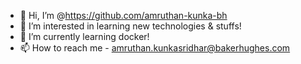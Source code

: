 - 👋 Hi, I’m @https://github.com/amruthan-kunka-bh
- 👀 I’m interested in learning new technologies & stuffs!
- 🌱 I’m currently learning docker!
- 📫 How to reach me - amruthan.kunkasridhar@bakerhughes.com

<!---
AmruthanKunka/AmruthanKunka is a ✨ special ✨ repository because its `README.md` (this file) appears on your GitHub profile.
You can click the Preview link to take a look at your changes.
--->
